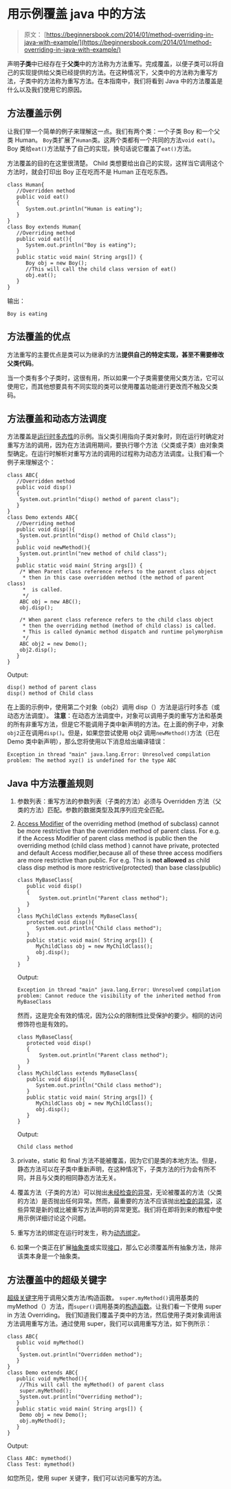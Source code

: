 # 用示例覆盖 java 中的方法

> 原文： [https://beginnersbook.com/2014/01/method-overriding-in-java-with-example/](https://beginnersbook.com/2014/01/method-overriding-in-java-with-example/)

声明**子类**中已经存在于**父类**中的方法称为方法重写。完成覆盖，以便子类可以将自己的实现提供给父类已经提供的方法。在这种情况下，父类中的方法称为重写方法，子类中的方法称为重写方法。在本指南中，我们将看到 Java 中的方法覆盖是什么以及我们使用它的原因。

## 方法覆盖示例

让我们举一个简单的例子来理解这一点。我们有两个类：一个子类 Boy 和一个父类 Human。 `Boy`类扩展了`Human`类。这两个类都有一个共同的方法`void eat()`。 Boy 类给`eat()`方法赋予了自己的实现，换句话说它覆盖了`eat()`方法。

方法覆盖的目的在这里很清楚。 Child 类想要给出自己的实现，这样当它调用这个方法时，就会打印出 Boy 正在吃而不是 Human 正在吃东西。

```
class Human{
   //Overridden method
   public void eat()
   {
      System.out.println("Human is eating");
   }
}
class Boy extends Human{
   //Overriding method
   public void eat(){
      System.out.println("Boy is eating");
   }
   public static void main( String args[]) {
      Boy obj = new Boy();
      //This will call the child class version of eat()
      obj.eat();
   }
}
```

输出：

```
Boy is eating
```

## 方法覆盖的优点

方法重写的主要优点是类可以为继承的方法**提供自己的特定实现，甚至不需要修改父类代码**。

当一个类有多个子类时，这很有用，所以如果一个子类需要使用父类方法，它可以使用它，而其他想要具有不同实现的类可以使用覆盖功能进行更改而不触及父类码。

## 方法覆盖和动态方法调度

方法覆盖是[运行时多态性](https://beginnersbook.com/2013/04/runtime-compile-time-polymorphism/)的示例。当父类引用指向子类对象时，则在运行时确定对重写方法的调用，因为在方法调用期间，要执行哪个方法（父类或子类）由对象类型确定。在运行时解析对重写方法的调用的过程称为动态方法调度。让我们看一个例子来理解这个：

```
class ABC{
   //Overridden method
   public void disp()
   {
	System.out.println("disp() method of parent class");
   }	   
}
class Demo extends ABC{
   //Overriding method
   public void disp(){
	System.out.println("disp() method of Child class");
   }
   public void newMethod(){
	System.out.println("new method of child class");
   }
   public static void main( String args[]) {
	/* When Parent class reference refers to the parent class object
	 * then in this case overridden method (the method of parent class)
	 *  is called.
	 */
	ABC obj = new ABC();
	obj.disp();

	/* When parent class reference refers to the child class object
	 * then the overriding method (method of child class) is called.
	 * This is called dynamic method dispatch and runtime polymorphism
	 */
	ABC obj2 = new Demo();
	obj2.disp();
   }
}
```

Output:

```
disp() method of parent class
disp() method of Child class

```

在上面的示例中，使用第二个对象（obj2）调用 disp（）方法是运行时多态（或动态方法调度）。
**注意**：在动态方法调度中，对象可以调用子类的重写方法和基类的所有非重写方法，但是它不能调用子类中新声明的方法。在上面的例子中，对象`obj2`正在调用`disp()`。但是，如果您尝试使用 obj2 调用`newMethod()`方法（已在 Demo 类中新声明），那么您将使用以下消息给出编译错误：

```
Exception in thread "main" java.lang.Error: Unresolved compilation 
problem: The method xyz() is undefined for the type ABC
```

## Java 中方法覆盖规则

1.  参数列表：重写方法的参数列表（子类的方法）必须与 Overridden 方法（父类的方法）匹配。参数的数据类型及其序列应完全匹配。
2.  [Access Modifier](https://beginnersbook.com/2013/05/java-access-modifiers/) of the overriding method (method of subclass) cannot be more restrictive than the overridden method of parent class. For e.g. if the Access Modifier of parent class method is public then the overriding method (child class method ) cannot have private, protected and default Access modifier,because all of these three access modifiers are more restrictive than public.
    For e.g. This is **not allowed** as child class disp method is more restrictive(protected) than base class(public)

    ```
    class MyBaseClass{
       public void disp()
       {
           System.out.println("Parent class method");
       }
    }
    class MyChildClass extends MyBaseClass{
       protected void disp(){
          System.out.println("Child class method");
       }
       public static void main( String args[]) {
          MyChildClass obj = new MyChildClass();
          obj.disp();
       }
    }
    ```

    Output:

    ```
    Exception in thread "main" java.lang.Error: Unresolved compilation 
    problem: Cannot reduce the visibility of the inherited method from MyBaseClass
    ```

    然而，这是完全有效的情况，因为公众的限制性比受保护的要少。相同的访问修饰符也是有效的。

    ```
    class MyBaseClass{
       protected void disp()
       {
           System.out.println("Parent class method");
       }
    }
    class MyChildClass extends MyBaseClass{
       public void disp(){
          System.out.println("Child class method");
       }
       public static void main( String args[]) {
          MyChildClass obj = new MyChildClass();
          obj.disp();
       }
    }
    ```

    Output:

    ```
    Child class method
    ```

3.  private，static 和 final 方法不能被覆盖，因为它们是类的本地方法。但是，静态方法可以在子类中重新声明，在这种情况下，子类方法的行为会有所不同，并且与父类的相同静态方法无关。
4.  覆盖方法（子类的方法）可以抛出[未经检查的异常](https://beginnersbook.com/2013/04/java-checked-unchecked-exceptions-with-examples/)，无论被覆盖的方法（父类的方法）是否抛出任何异常。然而，最重要的方法不应该抛出[检查的异常](https://beginnersbook.com/2013/04/java-checked-unchecked-exceptions-with-examples/)，这些异常是新的或比被重写方法声明的异常更宽。我们将在即将到来的教程中使用示例详细讨论这个问题。
5.  重写方法的绑定在运行时发生，称为[动态绑定](https://beginnersbook.com/2013/04/java-static-dynamic-binding/)。
6.  如果一个类正在扩展[抽象类](https://beginnersbook.com/2013/05/java-abstract-class-method/)或实现[接口](https://beginnersbook.com/2013/05/java-interface/)，那么它必须覆盖所有抽象方法，除非该类本身是一个抽象类。

## 方法覆盖中的超级关键字

[超级关键字](https://beginnersbook.com/2014/07/super-keyword-in-java-with-example/)用于调用父类方法/构造函数。 `super.myMethod()`调用基类的 myMethod（）方法，而`super()`调用基类的[构造函数](https://beginnersbook.com/2013/03/constructors-in-java/)。让我们看一下使用 super in 方法 Overriding。
我们知道我们覆盖子类中的方法，然后使用子类对象调用该方法调用重写方法。通过使用 super，我们可以调用重写方法，如下例所示：

```
class ABC{
   public void myMethod()
   {
	System.out.println("Overridden method");
   }	   
}
class Demo extends ABC{
   public void myMethod(){
	//This will call the myMethod() of parent class
	super.myMethod();
	System.out.println("Overriding method");
   }
   public static void main( String args[]) {
	Demo obj = new Demo();
	obj.myMethod();
   }
}
```

Output:

```
Class ABC: mymethod()
Class Test: mymethod()
```

如您所见，使用 super 关键字，我们可以访问重写的方法。